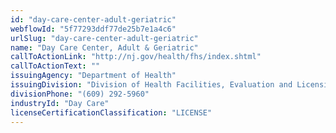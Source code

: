 ```yaml
---
id: "day-care-center-adult-geriatric"
webflowId: "5f77293ddf77de25b7e1a4c6"
urlSlug: "day-care-center-adult-geriatric"
name: "Day Care Center, Adult & Geriatric"
callToActionLink: "http://nj.gov/health/fhs/index.shtml"
callToActionText: ""
issuingAgency: "Department of Health"
issuingDivision: "Division of Health Facilities, Evaluation and Licensing, Certificate of Need and Health Care, Facility Licensure"
divisionPhone: "(609) 292-5960"
industryId: "Day Care"
licenseCertificationClassification: "LICENSE"
---
```

